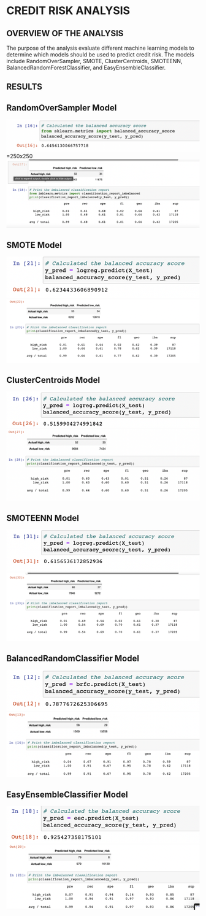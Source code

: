 # CREDIT RISK ANALYSIS

## OVERVIEW OF THE ANALYSIS 

The purpose of the analysis evaluate different machine learning models to determine which models should be used to predict credit risk. The models include RandomOverSampler, SMOTE, ClusterCentroids, SMOTEENN, BalancedRandomForestClassifier, and EasyEnsembleClassifier. 

## RESULTS

## RandomOverSampler Model

![RO1](https://github.com/jaousley/Credit_Risk_Analysis/blob/main/Screenshots/RO1.png) =250x250
![RO1](https://github.com/jaousley/Credit_Risk_Analysis/blob/main/Screenshots/RO2.png)


## SMOTE Model
![SMOTE1](https://github.com/jaousley/Credit_Risk_Analysis/blob/main/Screenshots/SMOTE1.png)
![SMOTE2](https://github.com/jaousley/Credit_Risk_Analysis/blob/main/Screenshots/SMOTE2.png)


## ClusterCentroids Model
![CLUST1](https://github.com/jaousley/Credit_Risk_Analysis/blob/main/Screenshots/CLUST1.png)
![CLUST2](https://github.com/jaousley/Credit_Risk_Analysis/blob/main/Screenshots/CLUST2.png)


## SMOTEENN Model
![SMOTEEN1](https://github.com/jaousley/Credit_Risk_Analysis/blob/main/Screenshots/SMOTEEN1.png)
![SMOTEEN2](https://github.com/jaousley/Credit_Risk_Analysis/blob/main/Screenshots/SMOTEEN2.png)


## BalancedRandomClassifier Model
![BRF1](https://github.com/jaousley/Credit_Risk_Analysis/blob/main/Screenshots/BRF1.png)
![BRF2](https://github.com/jaousley/Credit_Risk_Analysis/blob/main/Screenshots/BRF2.png)


## EasyEnsembleClassifier Model
![EEC1](https://github.com/jaousley/Credit_Risk_Analysis/blob/main/Screenshots/EEC1.png)
![EEC2](https://github.com/jaousley/Credit_Risk_Analysis/blob/main/Screenshots/EEC2.png)
